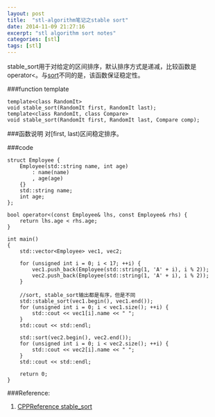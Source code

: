 ```yaml
---
layout: post
title:  "stl-algorithm笔记之stable sort"
date: 2014-11-09 21:27:16 
excerpt: "stl algorithm sort notes"
categories: [stl]
tags: [stl]
---
```


stable_sort用于对给定的区间排序，默认排序方式是递减，比较函数是operator<。与[sort](http://yingshin.github.io/stl/2014/11/09/stl-sort/)不同的是，该函数保证稳定性。 

###function template

```
template<class RandomIt>
void stable_sort(RandomIt first, RandomIt last);
template<class RandomIt, class Compare>
void stable_sort(RandomIt first, RandomIt last, Compare comp);

```


<!--more-->


###函数说明
对[first, last)区间稳定排序。


###code

```
struct Employee {
    Employee(std::string name, int age)
        : name(name)
        , age(age)
    {}
    std::string name;
    int age;
};

bool operator<(const Employee& lhs, const Employee& rhs) {
    return lhs.age < rhs.age;
}

int main()
{
    std::vector<Employee> vec1, vec2;

    for (unsigned int i = 0; i < 17; ++i) {
        vec1.push_back(Employee(std::string(1, 'A' + i), i % 2));
        vec2.push_back(Employee(std::string(1, 'A' + i), i % 2));
    }

    //sort, stable_sort输出都是有序，但是不同
    std::stable_sort(vec1.begin(), vec1.end());
    for (unsigned int i = 0; i < vec1.size(); ++i) {
        std::cout << vec1[i].name << " ";
    }
    std::cout << std::endl;

    std::sort(vec2.begin(), vec2.end());
    for (unsigned int i = 0; i < vec2.size(); ++i) {
        std::cout << vec2[i].name << " ";
    }
    std::cout << std::endl;

    return 0;
}
```

###Reference:
1. [CPPReference stable_sort](http://en.cppreference.com/w/cpp/algorithm/stable_sort)

